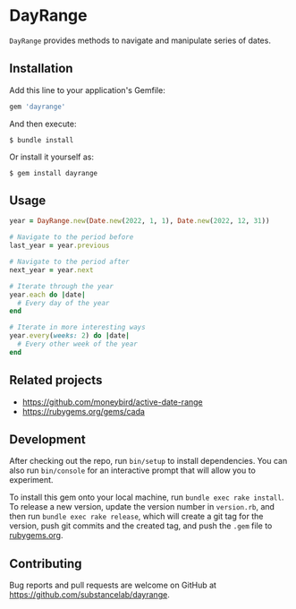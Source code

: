 # DayRange

`DayRange` provides methods to navigate and manipulate series of dates.

## Installation

Add this line to your application's Gemfile:

```ruby
gem 'dayrange'
```

And then execute:

    $ bundle install

Or install it yourself as:

    $ gem install dayrange

## Usage

```ruby
year = DayRange.new(Date.new(2022, 1, 1), Date.new(2022, 12, 31))

# Navigate to the period before
last_year = year.previous

# Navigate to the period after
next_year = year.next

# Iterate through the year
year.each do |date|
  # Every day of the year
end

# Iterate in more interesting ways
year.every(weeks: 2) do |date|
  # Every other week of the year
end
```

## Related projects

* https://github.com/moneybird/active-date-range
* https://rubygems.org/gems/cada

## Development

After checking out the repo, run `bin/setup` to install dependencies. You can also run `bin/console` for an interactive prompt that will allow you to experiment.

To install this gem onto your local machine, run `bundle exec rake install`. To release a new version, update the version number in `version.rb`, and then run `bundle exec rake release`, which will create a git tag for the version, push git commits and the created tag, and push the `.gem` file to [rubygems.org](https://rubygems.org).

## Contributing

Bug reports and pull requests are welcome on GitHub at https://github.com/substancelab/dayrange.
